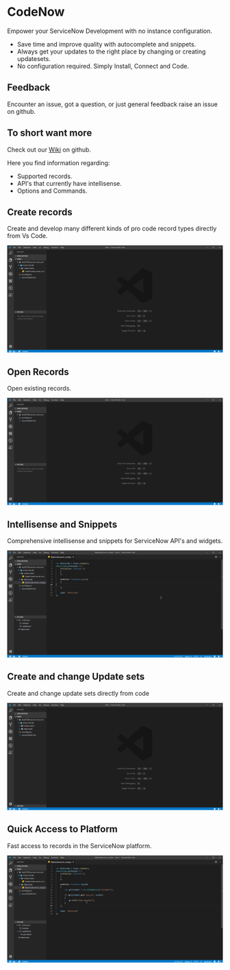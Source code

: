 # CodeNow
Empower your ServiceNow Development with no instance configuration.

- Save time and improve quality with autocomplete and snippets.
- Always get your updates to the right place by changing or creating updatesets. 
- No configuration required. Simply Install, Connect and Code.

## Feedback
Encounter an issue, got a question, or just general feedback raise an issue on github.

## To short want more
Check out our [Wiki](https://github.com/Syspeople/CodeNow/wiki) on github.

Here you find information regarding:
* Supported records.
* API's that currently have intellisense.
* Options and Commands.

## Create records
Create and develop many different kinds of pro code record types directly from Vs Code. 

![create](images/create.gif)

## Open Records
Open existing records.

![open](images/open.gif)

## Intellisense and Snippets
Comprehensive intellisense and snippets for ServiceNow API's and widgets.

![intellisense](/images/intelliSnip.gif)

## Create and change Update sets
Create and change update sets directly from code

![updatesets](/images/updateset.gif)

## Quick Access to Platform
Fast access to records in the ServiceNow platform.

![quickaccess](/images/quickAccess.gif)